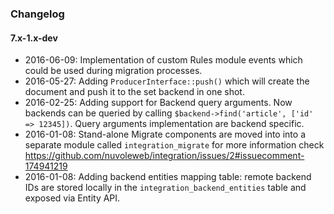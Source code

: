 ### Changelog

#### 7.x-1.x-dev

- 2016-06-09: Implementation of custom Rules module events which could be used during
              migration processes.
- 2016-05-27: Adding ```ProducerInterface::push()``` which will create the
              document and push it to the set backend in one shot.
- 2016-02-25: Adding support for Backend query arguments. Now backends can be queried
              by calling ```$backend->find('article', ['id' => 12345])```.
              Query arguments implementation are backend specific.
- 2016-01-08: Stand-alone Migrate components are moved into into a separate
              module called ```integration_migrate``` for more information check
              https://github.com/nuvoleweb/integration/issues/2#issuecomment-174941219
- 2016-01-08: Adding backend entities mapping table: remote backend IDs are stored
              locally in the ``integration_backend_entities`` table and exposed
              via Entity API.
